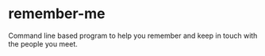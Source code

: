 # remember-me
Command line based program to help you remember and keep in touch with the people you meet.

